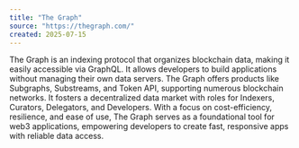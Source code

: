 ```yaml
---
title: "The Graph"
source: "https://thegraph.com/"
created: 2025-07-15
---
```

The Graph is an indexing protocol that organizes blockchain data, making it easily accessible via GraphQL. It allows developers to build applications without managing their own data servers. The Graph offers products like Subgraphs, Substreams, and Token API, supporting numerous blockchain networks. It fosters a decentralized data market with roles for Indexers, Curators, Delegators, and Developers. With a focus on cost-efficiency, resilience, and ease of use, The Graph serves as a foundational tool for web3 applications, empowering developers to create fast, responsive apps with reliable data access.